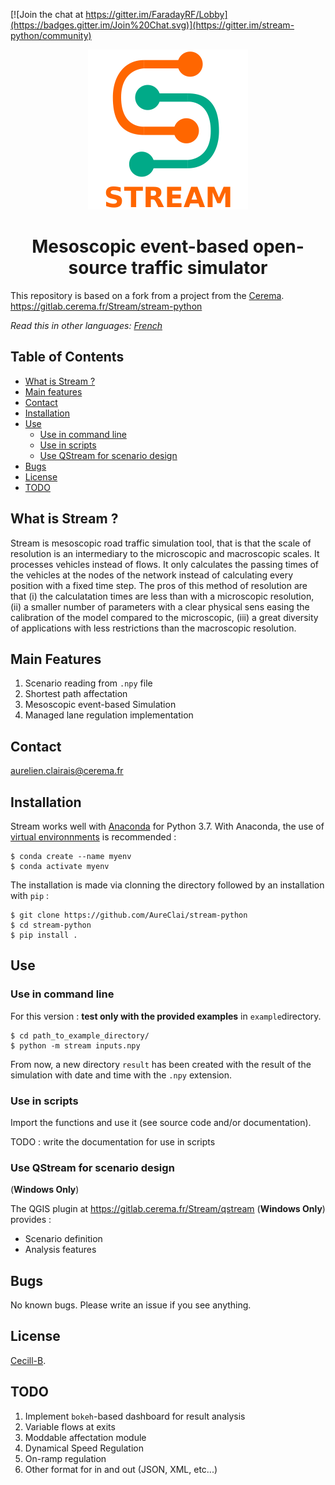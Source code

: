[![Join the chat at https://gitter.im/FaradayRF/Lobby](https://badges.gitter.im/Join%20Chat.svg)](https://gitter.im/stream-python/community)
<p align="center">
  <img src="https://github.com/AureClai/stream-python/blob/master/img/logo_plus_name.png" width=256 height=256/>
</p>

<h1 align="center">Mesoscopic event-based open-source traffic simulator</h1>

This repository is based on a fork from a project from the [Cerema](https://cerema.fr).
https://gitlab.cerema.fr/Stream/stream-python

_Read this in other languages:_ _[French](https://github.com/AureClai/stream-python/blob/master/README.md)_

## Table of Contents

- [What is Stream ?](#what-is-stream)
- [Main features](#main-features)
- [Contact](#contact)
- [Installation](#installation)
- [Use](#use)
  - [Use in command line](#use-in-command-line)
  - [Use in scripts](#use-in-scripts)
  - [Use QStream for scenario design](#use-qstream-for-scenario-design)
- [Bugs](#bugs)
- [License](#license)
- [TODO](#todo)

## What is Stream ?

Stream is mesoscopic road traffic simulation tool, that is that the scale of resolution is an intermediary to the microscopic and macroscopic scales. It processes vehicles instead of flows. It only calculates the passing times of the vehicles at the nodes of the network instead of calculating every position with a fixed time step. The pros of this method of resolution are that (i) the calculatation times are less than with a microscopic resolution, (ii) a smaller number of parameters with a clear physical sens easing the calibration of the model compared to the microscopic, (iii) a great diversity of applications with less restrictions than the macroscopic resolution.

## Main Features

1. Scenario reading from `.npy` file
2. Shortest path affectation
3. Mesoscopic event-based Simulation
4. Managed lane regulation implementation

## Contact

aurelien.clairais@cerema.fr

## Installation

Stream works well with [Anaconda](https://www.anaconda.com/distribution/) for Python 3.7.
With Anaconda, the use of [virtual environnments](https://docs.conda.io/projects/conda/en/latest/user-guide/tasks/manage-environments.html) is recommended :

```
$ conda create --name myenv
$ conda activate myenv
```

The installation is made via clonning the directory followed by an installation with `pip` :

```console
$ git clone https://github.com/AureClai/stream-python
$ cd stream-python
$ pip install .
```

## Use

### Use in command line

For this version : **test only with the provided examples** in `example`directory.

```
$ cd path_to_example_directory/
$ python -m stream inputs.npy
```

From now, a new directory `result` has been created with the result of the simulation with date and time with the `.npy` extension.

### Use in scripts

Import the functions and use it (see source code and/or documentation).

TODO : write the documentation for use in scripts

### Use QStream for scenario design

(**Windows Only**)

The QGIS plugin at https://gitlab.cerema.fr/Stream/qstream (**Windows Only**) provides :

- Scenario definition
- Analysis features

## Bugs

No known bugs. Please write an issue if you see anything.

## License

[Cecill-B](http://www.cecill.info/licences/Licence_CeCILL-B_V1-fr.html).

## TODO

1. Implement `bokeh`-based dashboard for result analysis
2. Variable flows at exits
3. Moddable affectation module
4. Dynamical Speed Regulation
5. On-ramp regulation
6. Other format for in and out (JSON, XML, etc...)
